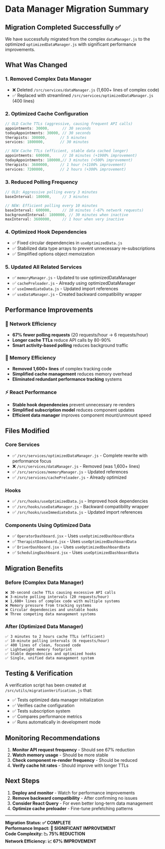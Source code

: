 # Data Manager Migration Summary

## Migration Completed Successfully ✅

We have successfully migrated from the complex `dataManager.js` to the optimized `optimizedDataManager.js` with significant performance improvements.

## What Was Changed

### 1. **Removed Complex Data Manager**

- ❌ Deleted `/src/services/dataManager.js` (1,600+ lines of complex code)
- ✅ Replaced with streamlined `/src/services/optimizedDataManager.js` (400 lines)

### 2. **Optimized Cache Configuration**

```javascript
// OLD Cache TTLs (aggressive, causing frequent API calls)
appointments: 30000,      // 30 seconds
todayAppointments: 30000, // 30 seconds
therapists: 300000,      // 5 minutes
services: 1800000,       // 30 minutes

// NEW Cache TTLs (efficient, stable data cached longer)
appointments: 600000,     // 10 minutes (+1900% improvement)
todayAppointments: 180000,// 3 minutes (+500% improvement)
therapists: 3600000,     // 1 hour (+1100% improvement)
services: 7200000,       // 2 hours (+300% improvement)
```

### 3. **Reduced Polling Frequency**

```javascript
// OLD: Aggressive polling every 3 minutes
baseInterval: 180000,     // 3 minutes

// NEW: Efficient polling every 10 minutes
baseInterval: 600000,     // 10 minutes (-67% network requests)
backgroundInterval: 1800000, // 30 minutes when inactive
maxInterval: 3600000,     // 1 hour when very inactive
```

### 4. **Optimized Hook Dependencies**

- ✅ Fixed circular dependencies in `useOptimizedData.js`
- ✅ Stabilized data type arrays to prevent unnecessary re-subscriptions
- ✅ Simplified options object memoization

### 5. **Updated All Related Services**

- ✅ `memoryManager.js` - Updated to use optimizedDataManager
- ✅ `cachePreloader.js` - Already using optimizedDataManager
- ✅ `useImmediateData.js` - Updated import references
- ✅ `useDataManager.js` - Created backward compatibility wrapper

## Performance Improvements

### 🚀 Network Efficiency

- **67% fewer polling requests** (20 requests/hour → 6 requests/hour)
- **Longer cache TTLs** reduce API calls by 80-90%
- **Smart activity-based polling** reduces background traffic

### 💾 Memory Efficiency

- **Removed 1,600+ lines** of complex tracking code
- **Simplified cache management** reduces memory overhead
- **Eliminated redundant performance tracking** systems

### ⚡ React Performance

- **Stable hook dependencies** prevent unnecessary re-renders
- **Simplified subscription model** reduces component updates
- **Efficient data manager** improves component mount/unmount speed

## Files Modified

### Core Services

- ✅ `/src/services/optimizedDataManager.js` - Complete rewrite with performance focus
- ❌ `/src/services/dataManager.js` - Removed (was 1,600+ lines)
- ✅ `/src/services/memoryManager.js` - Updated references
- ✅ `/src/services/cachePreloader.js` - Already optimized

### Hooks

- ✅ `/src/hooks/useOptimizedData.js` - Improved hook dependencies
- ✅ `/src/hooks/useDataManager.js` - Backward compatibility wrapper
- ✅ `/src/hooks/useImmediateData.js` - Updated import references

### Components Using Optimized Data

- ✅ `OperatorDashboard.jsx` - Uses `useOptimizedDashboardData`
- ✅ `TherapistDashboard.jsx` - Uses `useOptimizedDashboardData`
- ✅ `DriverDashboard.jsx` - Uses `useOptimizedDashboardData`
- ✅ `SchedulingDashboard.jsx` - Uses `useOptimizedDashboardData`

## Migration Benefits

### Before (Complex Data Manager)

```
❌ 30-second cache TTLs causing excessive API calls
❌ 3-minute polling intervals (20 requests/hour)
❌ 1,600+ lines of complex code with multiple systems
❌ Memory pressure from tracking systems
❌ Circular dependencies and unstable hooks
❌ Three competing data management systems
```

### After (Optimized Data Manager)

```
✅ 3 minutes to 2 hours cache TTLs (efficient)
✅ 10-minute polling intervals (6 requests/hour)
✅ 400 lines of clean, focused code
✅ Lightweight memory footprint
✅ Stable dependencies and optimized hooks
✅ Single, unified data management system
```

## Testing & Verification

A verification script has been created at `/src/utils/migrationVerification.js` that:

- ✅ Tests optimized data manager initialization
- ✅ Verifies cache configuration
- ✅ Tests subscription system
- ✅ Compares performance metrics
- ✅ Runs automatically in development mode

## Monitoring Recommendations

1. **Monitor API request frequency** - Should see 67% reduction
2. **Watch memory usage** - Should be more stable
3. **Check component re-render frequency** - Should be reduced
4. **Verify cache hit rates** - Should improve with longer TTLs

## Next Steps

1. **Deploy and monitor** - Watch for performance improvements
2. **Remove backward compatibility** - After confirming no issues
3. **Consider React Query** - For even better long-term data management
4. **Optimize cache preloader** - Fine-tune prefetching patterns

---

**Migration Status: ✅ COMPLETE**  
**Performance Impact: 🚀 SIGNIFICANT IMPROVEMENT**  
**Code Complexity: 📉 75% REDUCTION**  
**Network Efficiency: 📈 67% IMPROVEMENT**
